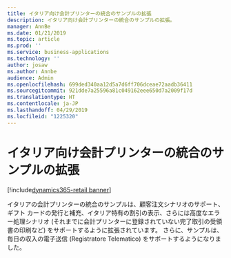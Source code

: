 ```yaml
---
title: イタリア向け会計プリンターの統合のサンプルの拡張
description: イタリア向け会計プリンターの統合のサンプルの拡張。
manager: AnnBe
ms.date: 01/21/2019
ms.topic: article
ms.prod: ''
ms.service: business-applications
ms.technology: ''
author: josaw
ms.author: Annbe
audience: Admin
ms.openlocfilehash: 699ded340aa12d5a7d6ff706dceae72aadb36411
ms.sourcegitcommit: 921dde7a25596a81c049162eee650d7a2009f17d
ms.translationtype: HT
ms.contentlocale: ja-JP
ms.lasthandoff: 04/29/2019
ms.locfileid: "1225320"
---
```

#  <a name="extension-of-fiscal-printer-integration-sample-for-italy"></a>イタリア向け会計プリンターの統合のサンプルの拡張
[!include[dynamics365-retail banner](../includes/dynamics365-retail.md)]


イタリアの会計プリンターの統合のサンプルは、顧客注文シナリオのサポート、ギフト カードの発行と補充、イタリア特有の割引の表示、さらには高度なエラー処理シナリオ (それまでに会計プリンターに登録されていない完了取引の受領書の印刷など) をサポートするように拡張されています。 さらに、サンプルは、毎日の収入の電子送信 (Registratore Telematico) をサポートするようになりました。
